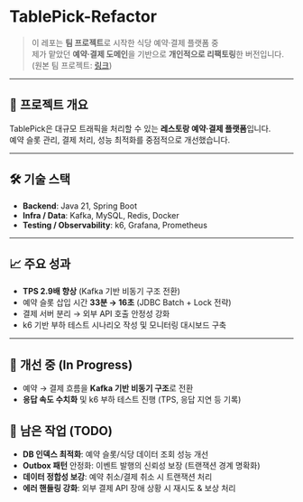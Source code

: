 # TablePick-Refactor

> 이 레포는 **팀 프로젝트**로 시작한 식당 예약·결제 플랫폼 중  
> 제가 맡았던 **예약·결제 도메인**을 기반으로 **개인적으로 리팩토링**한 버전입니다.  
> (원본 팀 프로젝트: [링크](https://github.com/orgs/4und-Cloud/repositories))

---

## 🚀 프로젝트 개요
TablePick은 대규모 트래픽을 처리할 수 있는 **레스토랑 예약·결제 플랫폼**입니다.  
예약 슬롯 관리, 결제 처리, 성능 최적화를 중점적으로 개선했습니다.

---

## 🛠 기술 스택
- **Backend**: Java 21, Spring Boot
- **Infra / Data**: Kafka, MySQL, Redis, Docker
- **Testing / Observability**: k6, Grafana, Prometheus

---

## 📈 주요 성과
- **TPS 2.9배 향상** (Kafka 기반 비동기 구조 전환)  
- 예약 슬롯 삽입 시간 **33분 → 16초** (JDBC Batch + Lock 전략)  
- 결제 서버 분리 → 외부 API 호출 안정성 강화  
- k6 기반 부하 테스트 시나리오 작성 및 모니터링 대시보드 구축  

---

## 🔧 개선 중 (In Progress)
- 예약 → 결제 흐름을 **Kafka 기반 비동기 구조**로 전환
- **응답 속도 수치화** 및 k6 부하 테스트 진행 (TPS, 응답 지연 등 기록)

## 📝 남은 작업 (TODO)
- **DB 인덱스 최적화**: 예약 슬롯/식당 데이터 조회 성능 개선
- **Outbox 패턴** 안정화: 이벤트 발행의 신뢰성 보장 (트랜잭션 경계 명확화)
- **데이터 정합성 보강**: 예약 취소/결제 취소 시 트랜잭션 처리
- **에러 핸들링 강화**: 외부 결제 API 장애 상황 시 재시도 & 보상 처리
